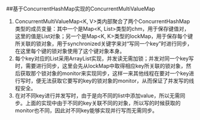 ##基于ConcurrentHashMap实现的ConcurrentMultiValueMap
1. ConcurrentMultiValueMap<K, V>类内部聚合了两个ConcurrentHashMap类型的成员变量：其中一个是Map<K, List<V>>类型的chm，用于保存键值对，这里的值是List<V>对象；另一个是Map<K, K>类型的lockMap，用于保存每个键所关联的锁对象，用于synchronized关键字来对“写同一个key”时进行同步，在这里每个键的锁对象使用了这个键对象本身。
2. 每个key对应的List<V>采用ArrayList实现，并发读无需加锁；并发对同一个key写时，需要进行同步，这里会先从lockMap中取得相应key所关联的锁对象，然后获取那个锁对象的monitor来实现同步，这样一来其他线程在要对一个key进行写时，便无法获取它要写的key的锁对象的monitor，从而保证了并发写的线程安全。
3. 在对不同key进行并发写时，由于是向不同的list中添加value，所以无需同步。上面的实现中由于不同的key关联不同的对象，所以写的时候获取的monitor也不同，因此对不同key能够实现并行写而无需同步。

